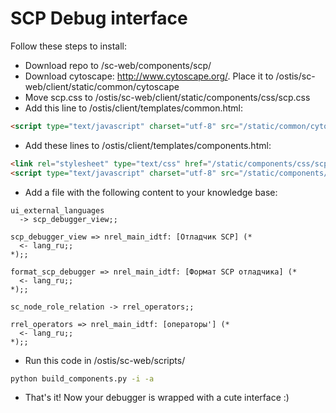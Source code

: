# SCP Debug interface
Follow these steps to install:
- Download repo to /sc-web/components/scp/
- Download cytoscape: http://www.cytoscape.org/. Place it to /ostis/sc-web/client/static/common/cytoscape
- Move scp.css to /ostis/sc-web/client/static/components/css/scp.css
- Add this line to /ostis/client/templates/common.html:
```html
<script type="text/javascript" charset="utf-8" src="/static/common/cytoscape/cytoscape.min.js"></script>
```
- Add these lines to /ostis/client/templates/components.html:
```html
<link rel="stylesheet" type="text/css" href="/static/components/css/scp.css" />
<script type="text/javascript" charset="utf-8" src="/static/components/js/scp/scp.js"></script>
```
- Add a file with the following content to your knowledge base:
```scs
ui_external_languages
  -> scp_debugger_view;;

scp_debugger_view => nrel_main_idtf: [Отладчик SCP] (*
  <- lang_ru;;
*);;

format_scp_debugger => nrel_main_idtf: [Формат SCP отладчика] (*
  <- lang_ru;;
*);;

sc_node_role_relation -> rrel_operators;;

rrel_operators => nrel_main_idtf: [операторы'] (*
  <- lang_ru;;
*);;
```
- Run this code in /ostis/sc-web/scripts/
```bash
python build_components.py -i -a
```
- That's it! Now your debugger is wrapped with a cute interface :)
